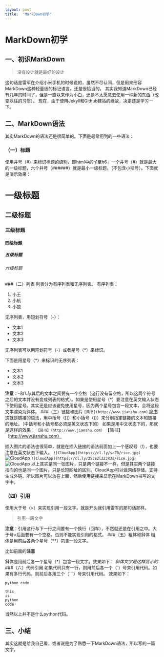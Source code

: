 ```yaml
---
layout: post
title:  "MarkDown初学"
---
```


# MarkDown初学
## 一、初识MarkDown
>没有设计就是最好的设计

这句话是雷军在介绍小米手机的时候说的，虽然不尽认同，但是用来形容MarkDown这种轻量级的标记语言，还是很恰当的。
其实我知道MarkDown已经有几年的时间了，但是一直以来作为小白，还是不太愿意去使用一种新的东西（改变以往的习惯）。
现在，由于使用Jekyll和Github建站的缘故，决定还是学习一下。
## 二、MarkDown语法
其实MarkDown的语法还是很简单的。下面是最常用到的一些语法：
### （一）标题
使用井号（#）来标识标题的级别，即html中的h1至h6，一个井号（#）就是最大的一级标题，六个井号（######）就是最小一级标题。（不包含小括号）。下面就是演示效果：
# 一级标题
## 二级标题
### 三级标题
#### 四级标题
##### 五级标题
###### 六级标题
###（二）列表
列表分为有序列表和无序列表。
有序列表：
1. 小王
2. 小航
3. 小狼

无序列表，用短划符号（-）：
- 文本1
- 文本2
- 文本3

无序列表可以用短划符号（-）或者星号（*）来标识。

下面是用星号（*）来标识的无序列表：
* 文本1
* 文本2
* 文本3

**注意**：-和1.与其后的文本之间要有一个空格（这行没有留空格，所以这两个符号之后的文本并没有变成列表的格式）。如果是使用星号（*）要注意在英文输入状态下使用星号。其实还是应该避免使用星号，因为两个星号包含一段文本，会将这段文本渲染为斜体。
###（三）链接和图片
`[简书](http://www.jianshu.com)`
[简书](http://www.jianshu.com)
这就是链接的语法，用中括号（[]）和小括号（()）来分别指定链接的文本和链接的地址。（中括号和小括号都必须是英文状态下的）
如果是用中文状态下的，那就是这样的效果：
`【简书】（http://www.jianshu.com）`
【简书】（http://www.jianshu.com）

插入图片的语法也很简单，就是在插入链接的语法前面加上一个感叹号（!），也要注意在英文状态下输入。
`![CloudApp](https://cl.ly/saZ0/rice.jpg)`
![CloudApp](https://cl.ly/saZ0/rice.jpg)
`![CloudApp](https://cl.ly/2S3S2l2Z3R3s/rice.jpg)`
![CloudApp](https://cl.ly/2S3S2l2Z3R3s/rice.jpg)
以上其实是同一张图片，只是两个链接不一样，但是其实两个链接指向的也是同一个图片。只是长短网址的区别。CloudApp可以做网络存储，支持生成外链。所以图片可以放在上面，然后使用链接来显示在MarkDown书写的文字中。
### （四）引用
使用大于号（>）来实现引用一段文字。就是开头我引用雷军的那句话那样。
> 引用一段文字

**注意**：引用这行与下一行之间要有一个换行（回车），不然就还是在引用之中。大于号>后面要有一个空格，否则不能实现引用的格式。
###（五）粗体和斜体
粗体是用前后各两个星号（**）包含一段文字。

比如前面的**注意**


斜体是用前后各一个星号（*）包含一段文字。效果如下：
*斜体文字是这样显示的*
###（六）代码引用
如果代码只有一行，则用前后各一个（`）号来引用代码。如果有多行代码，则前后各用三个（```）号来引用代码。
效果如下：

`python code`
```
this
is
python
code
```
当然以上并不是什么python代码。

## 三、小结
其实这就是给我自己看，或者说是为了熟悉一下MarkDown语法，所以写的一篇文字。

